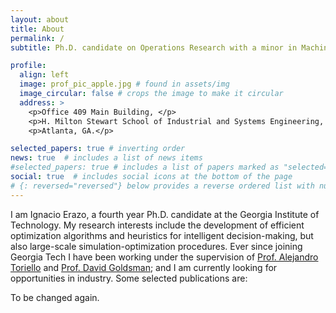 ```yaml
---
layout: about
title: About
permalink: /
subtitle: Ph.D. candidate on Operations Research with a minor in Machine Learning at <a href='https://www.isye.gatech.edu/'>Georgia Tech</a>.

profile:
  align: left
  image: prof_pic_apple.jpg # found in assets/img
  image_circular: false # crops the image to make it circular
  address: >
    <p>Office 409 Main Building, </p>
    <p>H. Milton Stewart School of Industrial and Systems Engineering, </p>
    <p>Atlanta, GA.</p>

selected_papers: true # inverting order
news: true  # includes a list of news items
#selected_papers: true # includes a list of papers marked as "selected={true}"
social: true  # includes social icons at the bottom of the page
# {: reversed="reversed"} below provides a reverse ordered list with numbers
---
```


I am Ignacio Erazo, a fourth year Ph.D. candidate at the Georgia Institute of Technology. My research interests include the development of efficient optimization algorithms and heuristics for intelligent decision-making, but also large-scale simulation-optimization procedures. Ever since joining Georgia Tech I have been working under the supervision of [Prof. Alejandro Toriello](https://sites.gatech.edu/alejandro-toriello/) and [Prof. David Goldsman](https://www.isye.gatech.edu/users/david-goldsman); and I am currently looking for opportunities in industry. Some selected publications are:

<!---
Revisit below
- Submodular dispatching: Combinatorial optimization problem that generalizes work done in SDD and warehousing.
- A sim opt framework: Applied paper that ...
-  Cost efficient: Optimizing decision-making for sampling
-->

To be changed again.